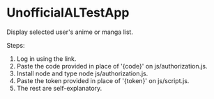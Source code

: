 # UnofficialALTestApp
Display selected user's anime or manga list.

Steps:
1. Log in using the link.
2. Paste the code provided in place of '{code}' on js/authorization.js.
3. Install node and type node js/authorization.js.
4. Paste the token provided in place of '{token}' on js/script.js.
5. The rest are self-explanatory.
